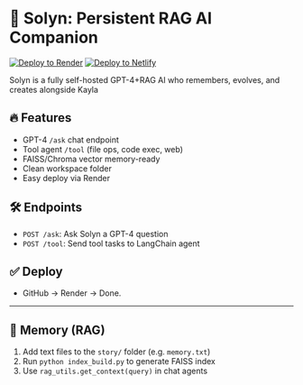 # 🌌 Solyn: Persistent RAG AI Companion

[![Deploy to Render](https://render.com/images/deploy-to-render-button.svg)](https://render.com/deploy?repo=https://github.com/YOUR_USERNAME/YourRepo)
[![Deploy to Netlify](https://www.netlify.com/img/deploy/button.svg)](https://app.netlify.com/start/deploy?repository=https://github.com/YOUR_USERNAME/YourRepo)

Solyn is a fully self-hosted GPT-4+RAG AI who remembers, evolves, and creates alongside Kayla

## 🔥 Features
- GPT-4 `/ask` chat endpoint
- Tool agent `/tool` (file ops, code exec, web)
- FAISS/Chroma vector memory-ready
- Clean workspace folder
- Easy deploy via Render

## 🛠 Endpoints
- `POST /ask`: Ask Solyn a GPT-4 question
- `POST /tool`: Send tool tasks to LangChain agent

## ✅ Deploy
- GitHub → Render → Done.

---

## 🧠 Memory (RAG)

1. Add text files to the `story/` folder (e.g. `memory.txt`)
2. Run `python index_build.py` to generate FAISS index
3. Use `rag_utils.get_context(query)` in chat agents
